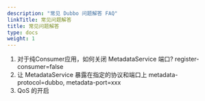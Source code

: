 ```yaml
---
description: "常见 Dubbo 问题解答 FAQ"
linkTitle: 常见问题解答
title: 常见问题解答
type: docs
weight: 1
---
```


1. 对于纯Consumer应用，如何关闭 MetadataService 端口?
   register-consumer=false
2. 让 MetadataService 暴露在指定的协议和端口上
  metadata-protocol=dubbo, metadata-port=xxx
3. QoS 的开启

